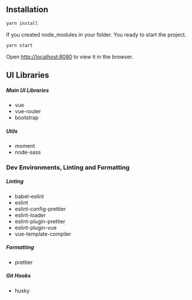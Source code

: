 ## Installation

```bash
yarn install
```

If you created node_modules in your folder. You ready to start the project.

```bash
yarn start
```

Open [http://localhost:8080](http://localhost:8080) to view it in the browser.

## UI Libraries

##### Main UI Libraries

-   vue
-   vue-router
-   bootstrap

##### Utils

-   moment
-   node-sass

### Dev Environments, Linting and Formatting

##### Linting

-   babel-eslint
-   eslint
-   eslint-config-prettier
-   eslint-loader
-   eslint-plugin-prettier
-   eslint-plugin-vue
-   vue-template-compiler

##### Formatting

-   prettier

##### Git Hooks

-   husky
